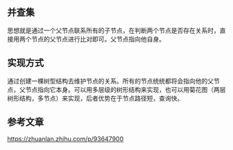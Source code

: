 <!--
 * @Description: 
 * @Date: 2023-04-03 17:16:37
 * @LastEditors: cw
 * @LastEditTime: 2023-04-03 17:21:08
 * @FilePath: \knowledge_note\算法学习\并查集\并查集思想.md
-->
## 并查集
思想就是通过一个父节点联系所有的子节点，在判断两个节点是否存在关系时，直接用两个节点的父节点进行比对即可。父节点指向他自身。

## 实现方式
通过创建一棵树型结构去维护节点的关系。所有的节点统统都将会指向他的父节点，父节点指向它本身。可以用多层级的树形结构来实现，也可以用菊花图（两层树形结构，多节点）来实现，后者优势在于节点路径短，查询快。

## 参考文章
https://zhuanlan.zhihu.com/p/93647900
